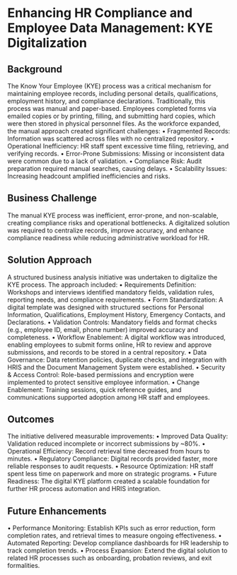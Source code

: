 # Enhancing HR Compliance and Employee Data Management: KYE Digitalization

## Background
The Know Your Employee (KYE) process was a critical mechanism for maintaining employee records, including personal details, qualifications, employment history, and compliance declarations. Traditionally, this process was manual and paper-based. Employees completed forms via emailed copies or by printing, filling, and submitting hard copies, which were then stored in physical personnel files.
As the workforce expanded, the manual approach created significant challenges:
•	Fragmented Records: Information was scattered across files with no centralized repository.
•	Operational Inefficiency: HR staff spent excessive time filing, retrieving, and verifying records.
•	Error-Prone Submissions: Missing or inconsistent data were common due to a lack of validation.
•	Compliance Risk: Audit preparation required manual searches, causing delays.
•	Scalability Issues: Increasing headcount amplified inefficiencies and risks.

## Business Challenge
The manual KYE process was inefficient, error-prone, and non-scalable, creating compliance risks and operational bottlenecks. A digitalized solution was required to centralize records, improve accuracy, and enhance compliance readiness while reducing administrative workload for HR.

## Solution Approach
A structured business analysis initiative was undertaken to digitalize the KYE process. The approach included:
•	Requirements Definition: Workshops and interviews identified mandatory fields, validation rules, reporting needs, and compliance requirements.
•	Form Standardization: A digital template was designed with structured sections for Personal Information, Qualifications, Employment History, Emergency Contacts, and Declarations.
•	Validation Controls: Mandatory fields and format checks (e.g., employee ID, email, phone number) improved accuracy and completeness.
•	Workflow Enablement: A digital workflow was introduced, enabling employees to submit forms online, HR to review and approve submissions, and records to be stored in a central repository.
•	Data Governance: Data retention policies, duplicate checks, and integration with HRIS and the Document Management System were established.
•	Security & Access Control: Role-based permissions and encryption were implemented to protect sensitive employee information.
•	Change Enablement: Training sessions, quick reference guides, and communications supported adoption among HR staff and employees.

## Outcomes
The initiative delivered measurable improvements:
•	Improved Data Quality: Validation reduced incomplete or incorrect submissions by ~80%.
•	Operational Efficiency: Record retrieval time decreased from hours to minutes.
•	Regulatory Compliance: Digital records provided faster, more reliable responses to audit requests.
•	Resource Optimization: HR staff spent less time on paperwork and more on strategic programs.
•	Future Readiness: The digital KYE platform created a scalable foundation for further HR process automation and HRIS integration.

## Future Enhancements
•	Performance Monitoring: Establish KPIs such as error reduction, form completion rates, and retrieval times to measure ongoing effectiveness.
•	Automated Reporting: Develop compliance dashboards for HR leadership to track completion trends.
•	Process Expansion: Extend the digital solution to related HR processes such as onboarding, probation reviews, and exit formalities.


